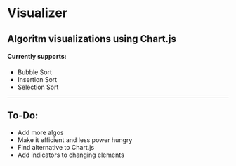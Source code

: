 # Visualizer

## Algoritm visualizations using Chart.js


#### Currently supports:
- Bubble Sort
- Insertion Sort
- Selection Sort

---

## To-Do:
- Add more algos
- Make it efficient and less power hungry
- Find alternative to Chart.js
- Add indicators to changing elements